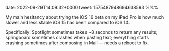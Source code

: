 date: 2022-09-29T14:09:32+0000
tweet: 1575487948694638593
%%%

My main hesitancy about trying the iOS 16 beta on my iPad Pro is how much slower and less stable iOS 15 has been compared to iOS 14.

Specifically: Spotlight sometimes takes ~8 seconds to return any results; springboard sometimes crashes when pasting text; everything starts crashing sometimes after composing in Mail — needs a reboot to fix.
